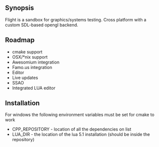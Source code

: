 ## Synopsis

Flight is a sandbox for graphics/systems testing. Cross platform with a custom SDL-based opengl backend. 

## Roadmap

- cmake support
- OSX/*nix support
- Awesomium integration
- Famo.us integration
- Editor
- Live updates
- SSAO 
- Integrated LUA editor


## Installation

For windows the following environment variables must be set for cmake to work
* CPP_REPOSITORY - location of all the dependencies on list
* LUA_DIR - the location of the lua 5.1 installation (should be inside the repository)

